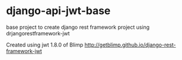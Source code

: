 # django-api-jwt-base
base project to create django rest framework project using drjangorestframework-jwt

Created using jwt 1.8.0 of Blimp
 http://getblimp.github.io/django-rest-framework-jwt
